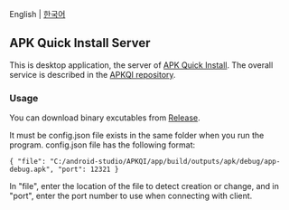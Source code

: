 English |  <a href="README.ko.md">한국어</a>

## APK Quick Install Server

This is desktop application, the server of <a href="https://github.com/wirekang/apk-quick-install">APK Quick Install</a>. The overall service is described in the <a href="https://github.com/wirekang/apk-quick-install">APKQI repository</a>.

### Usage

You can download binary excutables from <a href="https://github.com/wirekang/apk-quick-install-server/releases">Release</a>.

It must be config.json file exists in the same folder when you run the program. config.json file has the following format:

    { "file": "C:/android-studio/APKQI/app/build/outputs/apk/debug/app-debug.apk", "port": 12321 }

In "file", enter the location of the file to detect creation or change, and in "port", enter the port number to use when connecting with client.
